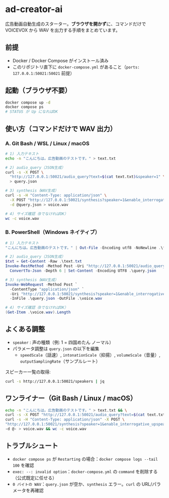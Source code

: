 # ad-creator-ai

広告動画自動生成のスターター。**ブラウザを開かず**に、コマンドだけで VOICEVOX から WAV を出力する手順をまとめています。

## 前提
- Docker / Docker Compose がインストール済み
- このリポジトリ直下に `docker-compose.yml` があること（`ports: 127.0.0.1:50021:50021` 前提）

## 起動（ブラウザ不要）
```bash
docker compose up -d
docker compose ps
# STATUS が Up になればOK
```

## 使い方（コマンドだけで WAV 出力）

### A. Git Bash / WSL / Linux / macOS
```bash
# 1) 入力テキスト
echo -n "こんにちは。広告動画のテストです。" > text.txt

# 2) audio_query（JSON生成）
curl -s -X POST \
  "http://127.0.0.1:50021/audio_query?text=$(cat text.txt)&speaker=1" \
  > query.json

# 3) synthesis（WAV生成）
curl -s -H "Content-Type: application/json" \
  -X POST "http://127.0.0.1:50021/synthesis?speaker=1&enable_interrogative_upspeak=true" \
  -d @query.json > voice.wav

# 4) サイズ確認（0でなければOK）
wc -c voice.wav
```

### B. PowerShell（Windows ネイティブ）
```powershell
# 1) 入力テキスト
"こんにちは。広告動画のテストです。" | Out-File -Encoding utf8 -NoNewline .\text.txt

# 2) audio_query（JSON生成）
$txt = Get-Content -Raw .\text.txt
Invoke-RestMethod -Method Post -Uri "http://127.0.0.1:50021/audio_query?text=$([uri]::EscapeDataString($txt))&speaker=1" |
  ConvertTo-Json -Depth 6 | Set-Content -Encoding UTF8 .\query.json

# 3) synthesis（WAV生成）
Invoke-WebRequest -Method Post `
  -ContentType "application/json" `
  -Uri "http://127.0.0.1:50021/synthesis?speaker=1&enable_interrogative_upspeak=true" `
  -InFile .\query.json -OutFile .\voice.wav

# 4) サイズ確認（0でなければOK）
(Get-Item .\voice.wav).Length
```

## よくある調整
- `speaker` : 声の種類（例: 1 = 四国めたん ノーマル）
- パラメータ調整は `query.json` の以下を編集  
  - `speedScale`（話速）, `intonationScale`（抑揚）, `volumeScale`（音量）, `outputSamplingRate`（サンプルレート）

スピーカー一覧の取得:
```bash
curl -s http://127.0.0.1:50021/speakers | jq
```

## ワンライナー（Git Bash / Linux / macOS）
```bash
echo -n "こんにちは。広告動画のテストです。" > text.txt && \
curl -s -X POST "http://127.0.0.1:50021/audio_query?text=$(cat text.txt)&speaker=1" | \
curl -s -H "Content-Type: application/json" -X POST \
"http://127.0.0.1:50021/synthesis?speaker=1&enable_interrogative_upspeak=true" \
-d @- > voice.wav && wc -c voice.wav
```

## トラブルシュート
- `docker compose ps` が `Restarting` の場合：`docker compose logs --tail 100` を確認  
- `exec: --: invalid option`：`docker-compose.yml` の `command` を削除する（公式既定に任せる）  
- `0 バイトの WAV`：`query.json` が空か、`synthesis` エラー。`curl` の URL/パラメータを再確認
